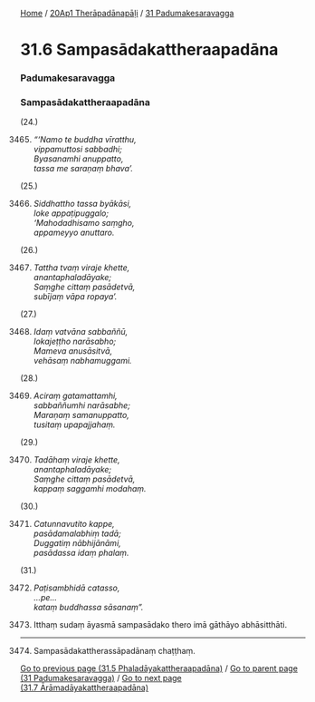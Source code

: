 
[Home](/) / [20Ap1 Therāpadānapāḷi](/tipitaka/20Ap1.md) / [31 Padumakesaravagga](/tipitaka/20Ap1/31.md)

# 31.6 Sampasādakattheraapadāna

### Padumakesaravagga

### Sampasādakattheraapadāna

(24.)

3465. _“‘Namo te buddha vīratthu,_  
_vippamuttosi sabbadhi;_  
_Byasanamhi anuppatto,_  
_tassa me saraṇaṃ bhava’._  


(25.)

3466. _Siddhattho tassa byākāsi,_  
_loke appaṭipuggalo;_  
_‘Mahodadhisamo saṃgho,_  
_appameyyo anuttaro._  


(26.)

3467. _Tattha tvaṃ viraje khette,_  
_anantaphaladāyake;_  
_Saṃghe cittaṃ pasādetvā,_  
_subījaṃ vāpa ropaya’._  


(27.)

3468. _Idaṃ vatvāna sabbaññū,_  
_lokajeṭṭho narāsabho;_  
_Mameva anusāsitvā,_  
_vehāsaṃ nabhamuggami._  


(28.)

3469. _Aciraṃ gatamattamhi,_  
_sabbaññumhi narāsabhe;_  
_Maraṇaṃ samanuppatto,_  
_tusitaṃ upapajjahaṃ._  


(29.)

3470. _Tadāhaṃ viraje khette,_  
_anantaphaladāyake;_  
_Saṃghe cittaṃ pasādetvā,_  
_kappaṃ saggamhi modahaṃ._  


(30.)

3471. _Catunnavutito kappe,_  
_pasādamalabhiṃ tadā;_  
_Duggatiṃ nābhijānāmi,_  
_pasādassa idaṃ phalaṃ._  


(31.)

3472. _Paṭisambhidā catasso,_  
_…pe…_  
_kataṃ buddhassa sāsanaṃ”._  


3473. Itthaṃ sudaṃ āyasmā sampasādako thero imā gāthāyo abhāsitthāti.

---

3474. Sampasādakattherassāpadānaṃ chaṭṭhaṃ.



[Go to previous page (31.5 Phaladāyakattheraapadāna)](/tipitaka/20Ap1/31/31.5.md) / [Go to parent page (31 Padumakesaravagga)](/tipitaka/20Ap1/31.md) / [Go to next page (31.7 Ārāmadāyakattheraapadāna)](/tipitaka/20Ap1/31/31.7.md)


